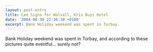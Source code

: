 ```yaml
---
layout: post-entry
title: Lee Signs for Walsall, Kris Buys Hotel
date: '2004-08-30 22:36:30 +0100'
excerpt: Bank Holiday weekend was spent in Torbay.
---
```

Bank Holiday weekend was spent in Torbay, and according to these pictures quite eventful... surely not?